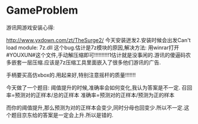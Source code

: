 # GameProblem

游讯网游戏安装心得:

http://www.yxdown.com/zt/TheSurge2/
今天安装迸发2.安装时候会出发Can't load module: 7z.dll
这个bug.估计是7z模块的原因,解决方法: 用winrar打开#YOUXUN#这个文件,手动解压缩即可!!!!!!!!!!1估计就是没事闲的.游讯的傻逼码农多嵌套一层压缩.应该是7z压缩工具里面嵌入了很多他们游讯的广告.




手柄要买高仿xbox的.用起来好,特别注意摇杆的质量!!!!!!!





今天做了一个题目:
阈值提升的时候,准确率会如何变化,我认为答案是不一定.
召回率=预测对的正样本/总的正样本
准确率=预测对的正样本/预测为正的样本

而你的阈值提升,那么预测为对的正样本会变少,同时分母也回变少.所以不一定.这个题目京东给的答案是一定会上升.所以是错的.



